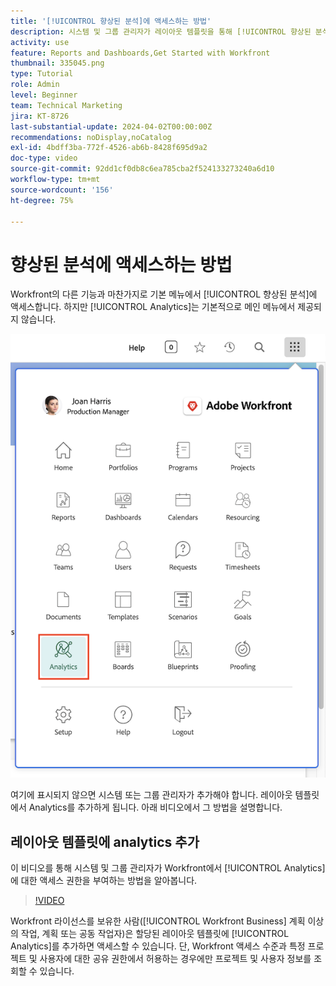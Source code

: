```yaml
---
title: '[!UICONTROL 향상된 분석]에 액세스하는 방법'
description: 시스템 및 그룹 관리자가 레이아웃 템플릿을 통해 [!UICONTROL 향상된 분석]에 대한 액세스 권한을 부여하는 방법을 알아봅니다.
activity: use
feature: Reports and Dashboards,Get Started with Workfront
thumbnail: 335045.png
type: Tutorial
role: Admin
level: Beginner
team: Technical Marketing
jira: KT-8726
last-substantial-update: 2024-04-02T00:00:00Z
recommendations: noDisplay,noCatalog
exl-id: 4bdff3ba-772f-4526-ab6b-8428f695d9a2
doc-type: video
source-git-commit: 92dd1cf0db8c6ea785cba2f524133273240a6d10
workflow-type: tm+mt
source-wordcount: '156'
ht-degree: 75%

---
```



# 향상된 분석에 액세스하는 방법

Workfront의 다른 기능과 마찬가지로 기본 메뉴에서 [!UICONTROL 향상된 분석]에 액세스합니다. 하지만 [!UICONTROL Analytics]는 기본적으로 메인 메뉴에서 제공되지 않습니다.

![메인 메뉴 이미지 ](assets/analytics-on-main-menu.png)

여기에 표시되지 않으면 시스템 또는 그룹 관리자가 추가해야 합니다. 레이아웃 템플릿에서 Analytics를 추가하게 됩니다. 아래 비디오에서 그 방법을 설명합니다.


## 레이아웃 템플릿에 analytics 추가

이 비디오를 통해 시스템 및 그룹 관리자가 Workfront에서 [!UICONTROL Analytics]에 대한 액세스 권한을 부여하는 방법을 알아봅니다.


>[!VIDEO](https://video.tv.adobe.com/v/335045/?quality=12&learn=on)

Workfront 라이선스를 보유한 사람([!UICONTROL Workfront Business] 계획 이상의 작업, 계획 또는 공동 작업자)은 할당된 레이아웃 템플릿에 [!UICONTROL Analytics]를 추가하면 액세스할 수 있습니다. 단, Workfront 액세스 수준과 특정 프로젝트 및 사용자에 대한 공유 권한에서 허용하는 경우에만 프로젝트 및 사용자 정보를 조회할 수 있습니다.
